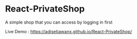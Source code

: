 # React-PrivateShop
A simple shop that you can access by logging in first

Live Demo : https://adisetiawanx.github.io/React-PrivateShop/

